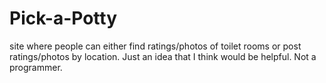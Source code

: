# Pick-a-Potty
site where people can either find ratings/photos of toilet rooms or post ratings/photos by location.  Just an idea that I think would be helpful.  Not a programmer.
